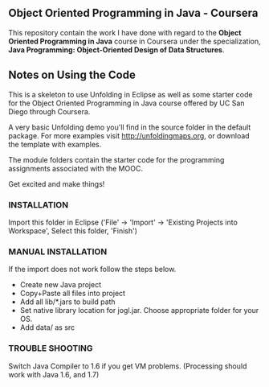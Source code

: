 ## Object Oriented Programming in Java - Coursera

This repository contain the work I have done with regard to the **Object Oriented Programming in Java** course in Coursera under the specialization, **Java Programming: Object-Oriented Design of Data Structures**.


## Notes on Using the Code

This is a skeleton to use Unfolding in Eclipse as well as some starter
code for the Object Oriented Programming in Java course offered by 
UC San Diego through Coursera.

A very basic Unfolding demo you'll find in the source folder in the default package. 
For more examples visit http://unfoldingmaps.org, or download the template with
examples.

The module folders contain the starter code for the programming assignments
associated with the MOOC.

Get excited and make things!

### INSTALLATION

Import this folder in Eclipse ('File' -> 'Import' -> 'Existing Projects into
Workspace', Select this folder, 'Finish')

### MANUAL INSTALLATION

If the import does not work follow the steps below.

- Create new Java project
- Copy+Paste all files into project
- Add all lib/*.jars to build path
- Set native library location for jogl.jar. Choose appropriate folder for your OS.
- Add data/ as src

### TROUBLE SHOOTING

Switch Java Compiler to 1.6 if you get VM problems. (Processing should work with Java 1.6, and 1.7)


